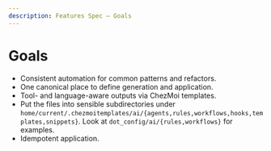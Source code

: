 ```yaml
---
description: Features Spec — Goals
---
```


# Goals

- Consistent automation for common patterns and refactors.
- One canonical place to define generation and application.
- Tool- and language-aware outputs via ChezMoi templates.
- Put the files into sensible subdirectories under `home/current/.chezmoitemplates/ai/{agents,rules,workflows,hooks,templates,snippets}`. Look at `dot_config/ai/{rules,workflows}` for examples.
- Idempotent application.
